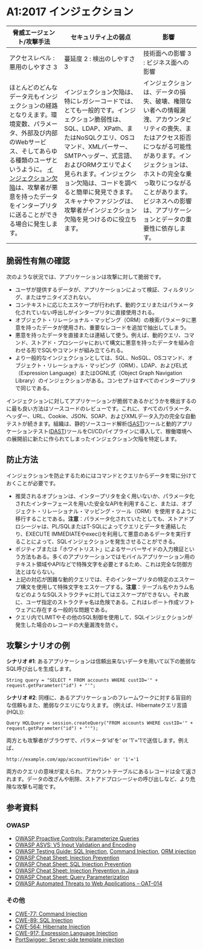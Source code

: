 # A1:2017 インジェクション

| 脅威エージェント/攻撃手法 | セキュリティ上の弱点           | 影響               |
| -- | -- | -- |
| アクセスレベル : 悪用のしやすさ 3 | 蔓延度 2 : 検出のしやすさ 3 | 技術面への影響 3 : ビジネス面への影響 |
| ほとんどのどんなデータ元もインジェクションの経路となりえます。環境変数、パラメータ、外部及び内部のWebサービス、そしてあらゆる種類のユーザというように。 [インジェクション欠陥](https://www.owasp.org/index.php/Injection_Flaws)は、攻撃者が悪意を持ったデータをインタープリタに送ることができる場合に発生します。 | インジェクション欠陥は、特にレガシーコードでは、とても一般的です。インジェクション脆弱性は、SQL、LDAP、XPath、またはNoSQLクエリ、OSコマンド、XMLパーサー、SMTPヘッダー、式言語、およびORMクエリでよく見られます。インジェクション欠陥は、コードを調べると簡単に発見できます。スキャナやファジングは、攻撃者がインジェクション欠陥を見つけるのに役立ちます。 |インジェクションは、データの損失、破壊、権限ない者への情報漏洩、アカウンタビリティの喪失、またはアクセス拒否につながる可能性があります。インジェクションは、ホストの完全な乗っ取りにつながることがあります。ビジネスへの影響は、アプリケーションとデータの重要性に依存します。|


## 脆弱性有無の確認

次のような状況では、アプリケーションは攻撃に対して脆弱です。

* ユーザが提供するデータが、アプリケーションによって検証、フィルタリング、またはサニタイズされない。
* コンテキストに応じたエスケープが行われず、動的クエリまたはパラメータ化されていない呼出しがインタープリタに直接使用される。  
* オブジェクト・リレーショナル・マッピング（ORM）の検索パラメータに悪意を持ったデータが使用され、重要なレコードを追加で抽出してしまう。
* 悪意を持ったデータを直接または連結して使う。例えば、動的クエリ、コマンド、ストアド・プロシージャにおいて構文に悪意を持ったデータを組み合わせる形でSQLやコマンドが組み立てられる。
* より一般的なインジェクションとしては、SQL、NoSQL、OSコマンド、オブジェクト・リレーショナル・マッピング（ORM）、LDAP、およびEL式（Expression Language）またはOGNL式（Object Graph Navigation Library）のインジェクションがある。コンセプトはすべてのインタープリタで同じである。

インジェクションに対してアプリケーションが脆弱であるかどうかを検出するのに最も良い方法はソースコードのレビューです。これに、すべてのパラメータ、ヘッダー、URL、Cookie、JSON、SOAP、およびXMLデータ入力の完全な自動テストが続きます。組織は、静的ソースコード解析([SAST](https://www.owasp.org/index.php/Source_Code_Analysis_Tools))ツールと動的アプリケーションテスト([DAST](https://www.owasp.org/index.php/Category:Vulnerability_Scanning_Tools))ツールをCI/CDパイプラインに導入して、稼働環境への展開前に新たに作られてしまったインジェクション欠陥を特定します。

## 防止方法

インジェクションを防止するためにはコマンドとクエリからデータを常に分けておくことが必要です。

* 推奨されるオプションは、インタープリタを全く用いないか、パラメータ化されたインターフェースを用いた安全なAPIを利用すること、または、オブジェクト・リレーショナル・マッピング・ツール（ORM）を使用するように移行することである。**注意**：パラメータ化されていたとしても、ストアドプロシージャは、PL/SQLまたはT-SQLによってクエリとデータを連結したり、EXECUTE IMMEDIATEやexec()を利用して悪意のあるデータを実行することによって、SQLインジェクションを発生させることができる。
* ポジティブまたは「ホワイトリスト」によるサーバーサイドの入力検証という方法もある。多くのアプリケーションではモバイルアプリケーション用のテキスト領域やAPIなどで特殊文字を必要とするため、これは完全な防御方法とはならない。
* 上記の対応が困難な動的クエリでは、そのインタープリタの特定のエスケープ構文を使用して特殊文字をエスケープする。**注意**：テーブル名やカラム名などのようなSQLストラクチャに対してはエスケープができない。それ故に、ユーザ指定のストラクチャ名は危険である。これはレポート作成ソフトウェアに存在する一般的な問題である。
* クエリ内でLIMITやその他のSQL制御を使用して、SQLインジェクションが発生した場合のレコードの大量漏洩を防ぐ。

## 攻撃シナリオの例

**シナリオ #1**: あるアプリケーションは信頼出来ないデータを用いて以下の脆弱なSQL呼び出しを生成します。

`String query = "SELECT * FROM accounts WHERE custID='" + request.getParameter("id") + "'";`

**シナリオ #2**: 同様に、あるアプリケーションのフレームワークに対する盲目的な信頼もまた、脆弱なクエリになりえます。 (例えば、Hibernateクエリ言語(HQL)):

`Query HQLQuery = session.createQuery("FROM accounts WHERE custID='" + request.getParameter("id") + "'");`

両方とも攻撃者がブラウザで、パラメータ'id'を' or '1'='1で送信します。例えば、

`http://example.com/app/accountView?id=' or '1'='1`

両方のクエリの意味が変えられ、アカウントテーブルにあるレコードは全て返されます。データの改ざんや削除、ストアドプロシージャの呼び出しなど、より危険な攻撃も可能です。

## 参考資料

### OWASP

* [OWASP Proactive Controls: Parameterize Queries](https://www.owasp.org/index.php/OWASP_Proactive_Controls#2:_Parameterize_Queries)
* [OWASP ASVS: V5 Input Validation and Encoding](https://www.owasp.org/index.php/ASVS_V5_Input_validation_and_output_encoding)
* [OWASP Testing Guide: SQL Injection](https://www.owasp.org/index.php/Testing_for_SQL_Injection_(OTG-INPVAL-005)), [Command Injection](https://www.owasp.org/index.php/Testing_for_Command_Injection_(OTG-INPVAL-013)), [ORM injection](https://www.owasp.org/index.php/Testing_for_ORM_Injection_(OTG-INPVAL-007))
* [OWASP Cheat Sheet: Injection Prevention](https://www.owasp.org/index.php/Injection_Prevention_Cheat_Sheet)
* [OWASP Cheat Sheet: SQL Injection Prevention](https://www.owasp.org/index.php/SQL_Injection_Prevention_Cheat_Sheet)
* [OWASP Cheat Sheet: Injection Prevention in Java](https://www.owasp.org/index.php/Injection_Prevention_Cheat_Sheet_in_Java)
* [OWASP Cheat Sheet: Query Parameterization](https://www.owasp.org/index.php/Query_Parameterization_Cheat_Sheet)
* [OWASP Automated Threats to Web Applications – OAT-014](https://www.owasp.org/index.php/OWASP_Automated_Threats_to_Web_Applications)

### その他

* [CWE-77: Command Injection](https://cwe.mitre.org/data/definitions/77.html)
* [CWE-89: SQL Injection](https://cwe.mitre.org/data/definitions/89.html)
* [CWE-564: Hibernate Injection](https://cwe.mitre.org/data/definitions/564.html)
* [CWE-917: Expression Language Injection](https://cwe.mitre.org/data/definitions/917.html)
* [PortSwigger: Server-side template injection](https://portswigger.net/kb/issues/00101080_serversidetemplateinjection)

